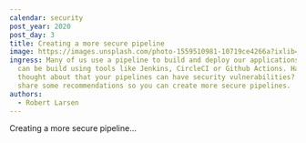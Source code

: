 ```yaml
---
calendar: security
post_year: 2020
post_day: 3
title: Creating a more secure pipeline
image: https://images.unsplash.com/photo-1559510981-10719ce4266a?ixlib=rb-1.2.1&ixid=eyJhcHBfaWQiOjEyMDd9&auto=format&fit=crop&w=1950&q=80
ingress: Many of us use a pipeline to build and deploy our applications. They
  can be build using tools like Jenkins, CircleCI or Github Actions. Have you
  thought about that your pipelines can have security vulnerabilities? We will
  share some recommendations so you can create more secure pipelines.
authors:
  - Robert Larsen
---
```

Creating a more secure pipeline...